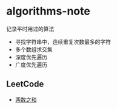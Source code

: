 # algorithms-note
记录平时用过的算法

- 寻找字符串中，连续重复次数最多的字符
- 多个数组求交集
- 深度优先遍历
- 广度优先遍历

## LeetCode

- [两数之和](https://github.com/aa1213889/algorithms-note/tree/main/src/%E4%B8%A4%E6%95%B0%E4%B9%8B%E5%92%8C) 

